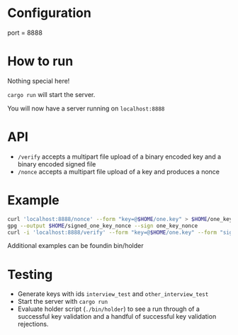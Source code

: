 # Configuration
port = 8888
# How to run
Nothing special here!

`cargo run` will start the server.

You will now have a server running on `localhost:8888`

# API
- `/verify` accepts a multipart file upload of a binary encoded key and a binary encoded signed file
- `/nonce` accepts a multipart file upload of a key and produces a nonce

# Example
``` sh
curl 'localhost:8888/nonce' --form "key=@$HOME/one.key" > $HOME/one_key_nonce
gpg --output $HOME/signed_one_key_nonce --sign one_key_nonce
curl -i 'localhost:8888/verify' --form "key=@$HOME/one.key" --form "signed=@$HOME/signed_one_key_nonce"
```

Additional examples can be foundin bin/holder

# Testing
- Generate keys with ids `interview_test` and `other_interview_test`
- Start the server with `cargo run`
- Evaluate holder script (`./bin/holder`) to see a run through of a successful key validation and a handful of successful key validation rejections.
